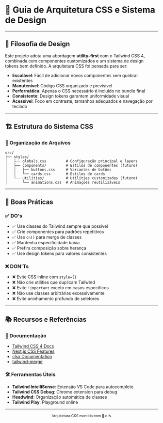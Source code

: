 # 🎨 Guia de Arquitetura CSS e Sistema de Design

---

## 📐 Filosofia de Design

Este projeto adota uma abordagem **utility-first** com o Tailwind CSS 4, combinada com componentes customizados e um sistema de design tokens bem definido. A arquitetura CSS foi pensada para ser:

- **Escalável**: Fácil de adicionar novos componentes sem quebrar existentes
- **Manutenível**: Código CSS organizado e previsível
- **Performática**: Apenas o CSS necessário é incluído no bundle final
- **Consistente**: Design tokens garantem uniformidade visual
- **Acessível**: Foco em contraste, tamanhos adequados e navegação por teclado

---

## 🏗️ Estrutura do Sistema CSS

### 📁 Organização de Arquivos

```
src/
├── styles/
│   ├── globals.css         # Configuração principal e layers
│   ├── components/         # Estilos de componentes (futuro)
│   │   ├── buttons.css     # Variantes de botões
│   │   └── cards.css       # Estilos de cards
│   └── utilities/          # Utilities customizadas (futuro)
│       └── animations.css  # Animações reutilizáveis
```

---

## 🚀 Boas Práticas

### ✅ DO's

- ✅ Use classes do Tailwind sempre que possível
- ✅ Crie componentes para padrões repetitivos
- ✅ Use `cn()` para merge de classes
- ✅ Mantenha especificidade baixa
- ✅ Prefira composição sobre herança
- ✅ Use design tokens para valores consistentes

### ❌ DON'Ts

- ❌ Evite CSS inline com `style={}`
- ❌ Não crie utilities que duplicam Tailwind
- ❌ Evite `!important` exceto em casos específicos
- ❌ Não use classes arbitrárias excessivamente
- ❌ Evite aninhamento profundo de seletores

---

## 📚 Recursos e Referências

### 📖 Documentação

- [Tailwind CSS 4 Docs](https://tailwindcss.com/docs)
- [Next.js CSS Features](https://nextjs.org/docs/app/building-your-application/styling)
- [clsx Documentation](https://github.com/lukeed/clsx)
- [tailwind-merge](https://github.com/dcastil/tailwind-merge)

### 🛠️ Ferramentas Úteis

- **Tailwind IntelliSense**: Extensão VS Code para autocomplete
- **Tailwind CSS Debug**: Chrome extension para debug
- **Headwind**: Organização automática de classes
- **Tailwind Play**: Playground online

---

<div align="center">
  <sub>Arquitetura CSS mantida com 🎨 e ☕</sub>
</div>
